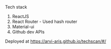 Tech stack
  1) ReactJS
  2) React Router - Used hash router 
  3) Material-ui
  4) Github dev APIs
  
  
 Deployed at https://arvi-aris.github.io/techscan/#/
